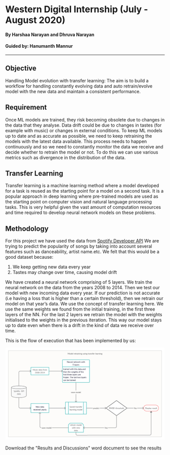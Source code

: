 # Western Digital Internship (July - August 2020)

#### By Harshaa Narayan and Dhruva Narayan
#### Guided by: Hanumanth Mannur
---

## Objective

Handling Model evolution with transfer learning: 
The aim is to build a workflow for handling constantly evolving data and auto retrain/evolve model with the new data and maintain a consistent performance.

## Requirement

Once ML models are trained, they risk becoming obsolete due to changes in the data that they analyse. Data drift could be due to changes in tastes (for example with music) or changes in external conditions.
To keep ML models up to date and as accurate as possible, we need to keep retraining the models with the latest data available. 
This process needs to happen continuously and so we need to constantly monitor the data we receive and decide whether to retrain the model or not. To do this we can use various metrics such as divergence in the distribution of the data. 


## Transfer Learning

Transfer learning is a machine learning method where a model developed for a task is reused as the starting point for a model on a second task.
It is a popular approach in deep learning where pre-trained models are used as the starting point on computer vision and natural language processing tasks. This is very helpful given the vast amount of computation resources and time required to develop neural network models on these problems. 


## Methodology 

For this project we have used the data from <a href= "https://developer.spotify.com/documentation/">Spotify Developer API</a>
We are trying to predict the popularity of songs by taking into account several features such as danceability, artist name.etc.
We felt that this would be a good dataset because:
1. We keep getting new data every year
2. Tastes may change over time, causing model drift

We have created a neural network comprising of 5 layers. We train the neural network on the data from the years 2008 to 2014.
Then we test our model with new incoming data every year. If our prediction is not accurate (i.e having a loss that is higher than a certain threshold), then we retrain our model on that year’s data. We use the concept of transfer learning here. We use the same weights we found from the initial training, in the first three layers of the NN. For the last 2 layers we retrain the model with the weights initialised to the weights in the previous iteration. 
This way our model stays up to date even when there is a drift in the kind of data we receive over time. 

This is the flow of execution that has been implemented by us:

<img src = "/flowchart.png">

Download the "Results and Discussions" word document to see the results
